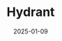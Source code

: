 ---
layout: main/post-photos.html
title: Hydrant
description: Hydrant
keyword: 
cover: 
  - url: /Hydrant.jpeg
thumbnail: /Hydrant.jpeg
date: 2025-01-09
tags: 
  - fujifilm
---
